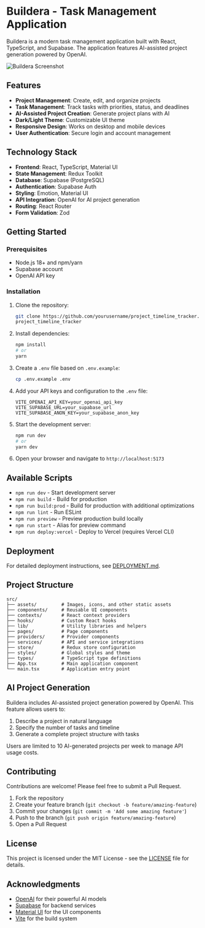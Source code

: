 # Buildera - Task Management Application

Buildera is a modern task management application built with React, TypeScript, and Supabase. The application features AI-assisted project generation powered by OpenAI.

![Buildera Screenshot](src/assets/screenshot.png)

## Features

- **Project Management**: Create, edit, and organize projects
- **Task Management**: Track tasks with priorities, status, and deadlines
- **AI-Assisted Project Creation**: Generate project plans with AI
- **Dark/Light Theme**: Customizable UI theme
- **Responsive Design**: Works on desktop and mobile devices
- **User Authentication**: Secure login and account management

## Technology Stack

- **Frontend**: React, TypeScript, Material UI
- **State Management**: Redux Toolkit
- **Database**: Supabase (PostgreSQL)
- **Authentication**: Supabase Auth
- **Styling**: Emotion, Material UI
- **API Integration**: OpenAI for AI project generation
- **Routing**: React Router
- **Form Validation**: Zod

## Getting Started

### Prerequisites

- Node.js 18+ and npm/yarn
- Supabase account
- OpenAI API key

### Installation

1. Clone the repository:
   ```bash
   git clone https://github.com/yourusername/project_timeline_tracker.git
   project_timeline_tracker
   ```

2. Install dependencies:
   ```bash
   npm install
   # or
   yarn
   ```

3. Create a `.env` file based on `.env.example`:
   ```bash
   cp .env.example .env
   ```

4. Add your API keys and configuration to the `.env` file:
   ```
   VITE_OPENAI_API_KEY=your_openai_api_key
   VITE_SUPABASE_URL=your_supabase_url
   VITE_SUPABASE_ANON_KEY=your_supabase_anon_key
   ```

5. Start the development server:
   ```bash
   npm run dev
   # or
   yarn dev
   ```

6. Open your browser and navigate to `http://localhost:5173`

## Available Scripts

- `npm run dev` - Start development server
- `npm run build` - Build for production
- `npm run build:prod` - Build for production with additional optimizations
- `npm run lint` - Run ESLint
- `npm run preview` - Preview production build locally
- `npm run start` - Alias for preview command
- `npm run deploy:vercel` - Deploy to Vercel (requires Vercel CLI)

## Deployment

For detailed deployment instructions, see [DEPLOYMENT.md](DEPLOYMENT.md).

## Project Structure

```
src/
├── assets/         # Images, icons, and other static assets
├── components/     # Reusable UI components
├── contexts/       # React context providers
├── hooks/          # Custom React hooks
├── lib/            # Utility libraries and helpers
├── pages/          # Page components
├── providers/      # Provider components
├── services/       # API and service integrations
├── store/          # Redux store configuration
├── styles/         # Global styles and theme
├── types/          # TypeScript type definitions
├── App.tsx         # Main application component
└── main.tsx        # Application entry point
```

## AI Project Generation

Buildera includes AI-assisted project generation powered by OpenAI. This feature allows users to:

1. Describe a project in natural language
2. Specify the number of tasks and timeline
3. Generate a complete project structure with tasks

Users are limited to 10 AI-generated projects per week to manage API usage costs.

## Contributing

Contributions are welcome! Please feel free to submit a Pull Request.

1. Fork the repository
2. Create your feature branch (`git checkout -b feature/amazing-feature`)
3. Commit your changes (`git commit -m 'Add some amazing feature'`)
4. Push to the branch (`git push origin feature/amazing-feature`)
5. Open a Pull Request

## License

This project is licensed under the MIT License - see the [LICENSE](LICENSE) file for details.

## Acknowledgments

- [OpenAI](https://openai.com/) for their powerful AI models
- [Supabase](https://supabase.com/) for backend services
- [Material UI](https://mui.com/) for the UI components
- [Vite](https://vitejs.dev/) for the build system
